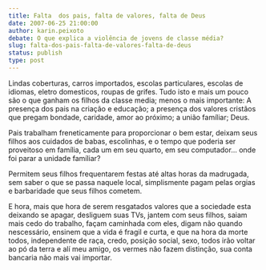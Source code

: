 ```yaml
---
title: Falta  dos pais, falta de valores, falta de Deus
date: 2007-06-25 21:00:00
author: karin.peixoto
debate: O que explica a violência de jovens de classe média?
slug: falta-dos-pais-falta-de-valores-falta-de-deus
status: publish 
type: post
---
```


Lindas coberturas, carros importados, escolas particulares, escolas de idiomas, eletro domesticos, roupas de grifes. Tudo isto e mais um pouco são o que ganham os filhos da classe media; menos o mais importante: A presença dos pais na criação e educação; a presença dos valores cristãos que pregam bondade, caridade, amor ao próximo; a união famíliar; Deus.  

Pais trabalham freneticamente para proporcionar o bem estar, deixam seus filhos aos cuidados de babas, escolinhas, e o tempo que poderia ser proveitoso em família, cada um em seu quarto, em seu computador... onde foi parar a unidade famíliar?   

Permitem seus filhos frequentarem festas até altas horas da madrugada, sem saber o que se passa naquele local, simplismente pagam pelas orgias e barbaridade que seus filhos cometem.  

E hora, mais que hora de serem resgatados valores que a sociedade esta deixando se apagar, desliguem suas TVs, jantem com seus filhos, saiam mais cedo do trabalho, façam caminhada com eles, digam não quando nescessário, ensinem que a vida é fragil e curta, e que na hora da morte todos, independente de raça, credo, posição social, sexo, todos irão voltar ao pó da terra e alí meu amigo, os vermes não fazem distinção, sua conta bancaria não mais vai importar.
